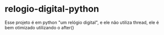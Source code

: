 # relogio-digital-python
Esse projeto é em python "um relógio digital", e ele não utiliza thread, ele é bem otimizado utilizando o after()

